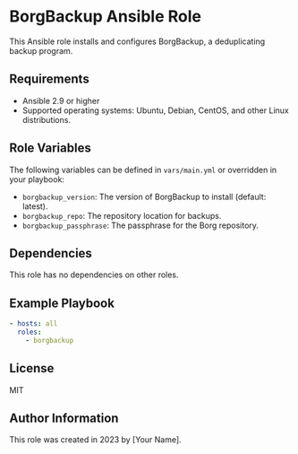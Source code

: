 # BorgBackup Ansible Role

This Ansible role installs and configures BorgBackup, a deduplicating backup program.

## Requirements

- Ansible 2.9 or higher
- Supported operating systems: Ubuntu, Debian, CentOS, and other Linux distributions.

## Role Variables

The following variables can be defined in `vars/main.yml` or overridden in your playbook:

- `borgbackup_version`: The version of BorgBackup to install (default: latest).
- `borgbackup_repo`: The repository location for backups.
- `borgbackup_passphrase`: The passphrase for the Borg repository.

## Dependencies

This role has no dependencies on other roles.

## Example Playbook

```yaml
- hosts: all
  roles:
    - borgbackup
```

## License

MIT

## Author Information

This role was created in 2023 by [Your Name].